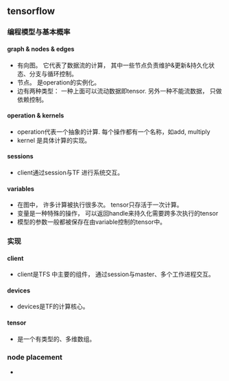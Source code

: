 ## tensorflow
### 编程模型与基本概率
#### graph & nodes & edges
- 有向图。 它代表了数据流的计算， 其中一些节点负责维护&更新&持久化状态、分支与循环控制。
- 节点。 是operation的实例化。 
- 边有两种类型： 一种上面可以流动数据即tensor.  另外一种不能流数据， 只做依赖控制。

#### operation & kernels
- operation代表一个抽象的计算. 每个操作都有一个名称，如add, multiply
- kernel 是具体计算的实现。

#### sessions
- client通过session与TF 进行系统交互。

#### variables
- 在图中， 许多计算被执行很多次。 tensor只存活于一次计算。
- 变量是一种特殊的操作， 可以返回handle来持久化需要跨多次执行的tensor
- 模型的参数一般都被保存在由variable控制的tensor中。

### 实现
#### client
- client是TFS 中主要的组件， 通过session与master、多个工作进程交互。
#### devices
- devices是TF的计算核心。
#### tensor
- 是一个有类型的、多维数组。

### node placement
- 